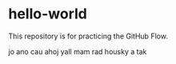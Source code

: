 # hello-world
This repository is for practicing the GitHub Flow.

jo ano cau ahoj yall mam rad housky a tak
